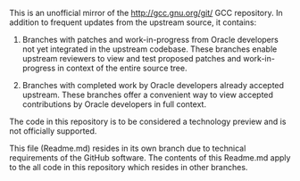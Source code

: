 This is an unofficial mirror of the http://gcc.gnu.org/git/ GCC repository. In addition to frequent updates from the upstream source, it contains:

1. Branches with patches and work-in-progress from Oracle developers not yet integrated in the upstream codebase. These branches enable upstream reviewers to view and test proposed patches and work-in-progress in context of the entire source tree.

2. Branches with completed work by Oracle developers already accepted upstream. These branches offer a convenient way to view accepted contributions by Oracle developers in full context.

The code in this repository is to be considered a technology preview and is not officially supported.

This file (Readme.md) resides in its own branch due to technical requirements of the GitHub software. The contents of this Readme.md apply to the all code in this repository which resides in other branches.
